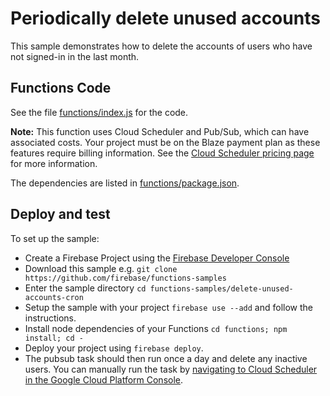 # Periodically delete unused accounts

This sample demonstrates how to delete the accounts of users who have not signed-in in the last month.

## Functions Code

See the file [functions/index.js](functions/index.js) for the code.

**Note:** This function uses Cloud Scheduler and Pub/Sub, which can have associated costs. Your project must be on the Blaze payment plan as these features require billing information. See the [Cloud Scheduler pricing page](https://cloud.google.com/scheduler/pricing) for more information.

The dependencies are listed in [functions/package.json](functions/package.json).

## Deploy and test

To set up the sample:

- Create a Firebase Project using the [Firebase Developer Console](https://console.firebase.google.com)
- Download this sample e.g. `git clone https://github.com/firebase/functions-samples`
- Enter the sample directory `cd functions-samples/delete-unused-accounts-cron`
- Setup the sample with your project `firebase use --add` and follow the instructions.
- Install node dependencies of your Functions `cd functions; npm install; cd -`
- Deploy your project using `firebase deploy`.
- The pubsub task should then run once a day and delete any inactive users. You can manually run the task by [navigating to Cloud Scheduler in the Google Cloud Platform Console](https://console.cloud.google.com/cloudscheduler).
